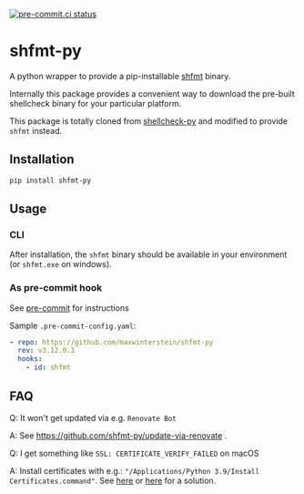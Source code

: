 [![pre-commit.ci status](https://results.pre-commit.ci/badge/github/MaxWinterstein/shfmt-py/master.svg)](https://results.pre-commit.ci/latest/github/MaxWinterstein/shfmt-py/master)

# shfmt-py

A python wrapper to provide a pip-installable [shfmt] binary.

Internally this package provides a convenient way to download the pre-built
shellcheck binary for your particular platform.

This package is totally cloned from [shellcheck-py] and modified to provide `shfmt` instead.

## Installation

```bash
pip install shfmt-py
```

## Usage

### CLI

After installation, the `shfmt` binary should be available in your
environment (or `shfmt.exe` on windows).

### As pre-commit hook

See [pre-commit] for instructions

Sample `.pre-commit-config.yaml`:

```yaml
- repo: https://github.com/maxwinterstein/shfmt-py
  rev: v3.12.0.1
  hooks:
    - id: shfmt
```

## FAQ

Q: It won't get updated via e.g. `Renovate Bot`

A: See https://github.com/shfmt-py/update-via-renovate .

Q: I get something like `SSL: CERTIFICATE_VERIFY_FAILED` on macOS

A: Install certificates with e.g.: `"/Applications/Python 3.9/Install Certificates.command"`. See [here][here1] or [here][here2] for a solution.


[shfmt]: https://github.com/mvdan/sh
[pre-commit]: https://pre-commit.com
[shellcheck-py]: https://github.com/shellcheck-py/shellcheck-py
[here1]: https://github.com/albertogeniola/MerossIot/issues/62#issuecomment-535769621
[here2]: https://stackoverflow.com/questions/27835619/urllib-and-ssl-certificate-verify-failed-error
